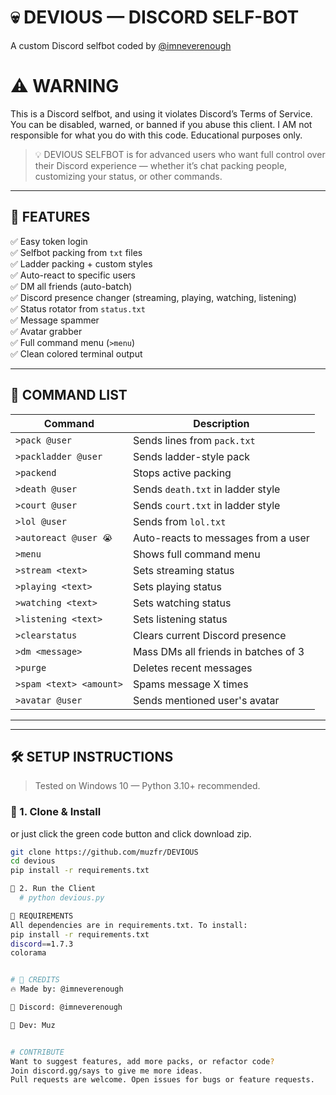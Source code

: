 # 💀 DEVIOUS  — DISCORD SELF-BOT 

A custom Discord selfbot coded  by [@imneverenough](https://discord.gg/PvVy76emAr) 
# ⚠️ WARNING
This is a Discord selfbot, and using it violates Discord’s Terms of Service.
You can be disabled, warned, or banned if you abuse this client.
I AM not responsible for what you do with this code. Educational purposes only.


> 💡 DEVIOUS SELFBOT is for advanced users who want full control over their Discord experience — whether it’s chat packing people, customizing your status, or other commands.

---

## 🧠 FEATURES

✅ Easy token login  
✅ Selfbot packing from `txt` files  
✅ Ladder packing + custom styles  
✅ Auto-react to specific users  
✅ DM all friends (auto-batch)  
✅ Discord presence changer (streaming, playing, watching, listening)  
✅ Status rotator from `status.txt`  
✅ Message spammer  
✅ Avatar grabber  
✅ Full command menu (`>menu`)  
✅ Clean colored terminal output  
 

---

## 📜 COMMAND LIST

| Command | Description |
|--------|-------------|
| `>pack @user` | Sends lines from `pack.txt` |
| `>packladder @user` | Sends ladder-style pack |
| `>packend` | Stops active packing |
| `>death @user` | Sends `death.txt` in ladder style |
| `>court @user` | Sends `court.txt` in ladder style |
| `>lol @user` | Sends from `lol.txt` |
| `>autoreact @user 😭` | Auto-reacts to messages from a user |
| `>menu` | Shows full command menu |
| `>stream <text>` | Sets streaming status |
| `>playing <text>` | Sets playing status |
| `>watching <text>` | Sets watching status |
| `>listening <text>` | Sets listening status |
| `>clearstatus` | Clears current Discord presence |
| `>dm <message>` | Mass DMs all friends in batches of 3 |
| `>purge` | Deletes recent messages |
| `>spam <text> <amount>` | Spams message X times |
| `>avatar @user` | Sends mentioned user's avatar |

---




---

## 🛠 SETUP INSTRUCTIONS

> Tested on Windows 10 — Python 3.10+ recommended.

### 🔧 1. Clone & Install
or just click the green code button and click download zip.
```bash
git clone https://github.com/muzfr/DEVIOUS
cd devious
pip install -r requirements.txt

🧪 2. Run the Client
  # python devious.py

🧾 REQUIREMENTS
All dependencies are in requirements.txt. To install:
pip install -r requirements.txt
discord==1.7.3
colorama


# 👑 CREDITS
🔥 Made by: @imneverenough 

💬 Discord: @imneverenough

🧠 Dev: Muz 


# CONTRIBUTE
Want to suggest features, add more packs, or refactor code?
Join discord.gg/says to give me more ideas.
Pull requests are welcome. Open issues for bugs or feature requests.




